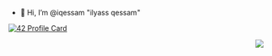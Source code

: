 -  👋 Hi, I’m @iqessam "ilyass qessam"

<!---
iqessam/iqessam is a ✨ special ✨ repository because its `README.md` (this file) appears on your GitHub profile.
You can click the Preview link to take a look at your changes.
--->

[![42 Profile Card](https://1337-readme.vercel.app/api/profile?cursus=42cursus&dark=true&login=iqessam)](https://github.com/mohouyizme/1337-readme)

<img src="https://avatars.githubusercontent.com/u/89594075?s=400&u=ed5c5a4bb91f10693295ff648d579a0165d1d68e&v=4" align="right">

